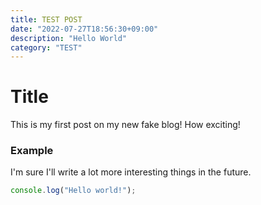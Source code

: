 ```yaml
---
title: TEST POST
date: "2022-07-27T18:56:30+09:00"
description: "Hello World"
category: "TEST"
---
```


# Title
This is my first post on my new fake blog! How exciting!
### Example
I'm sure I'll write a lot more interesting things in the future.

```javascript
console.log("Hello world!");
```
